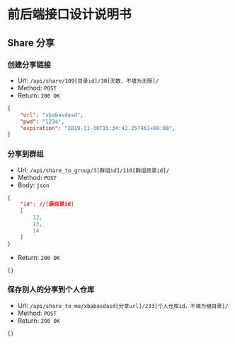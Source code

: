 # 前后端接口设计说明书

## Share 分享

### 创建分享链接

* Url: `/api/share/109[目录id]/30[天数，不填为无限]/`
* Method: `POST`
* Return: `200 OK`

```json
{
    "url": "xbabasdasd",
    "pwd": "1234",
    "expiration": "2019-11-30T15:34:42.257461+08:00",
}
```

### 分享到群组

* Url: `/api/share_to_group/3[群组id]/110[群组目录id]/`
* Method: `POST`
* Body: `json`

```json
{
    "id": //[源目录id]
    [
        12,
        13,
        14
    ]
}
```

* Return: `200 OK`

```json
{}
```

### 保存别人的分享到个人仓库

* Url: `/api/share_to_me/xbabasdasd[分享url]/233[个人仓库id，不填为根目录]/`
* Method: `POST`
* Return: `200 OK`

```json
{}
```

